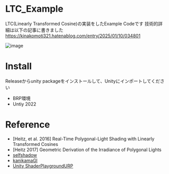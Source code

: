 # LTC_Example
LTC(Linearly Transformed Cosine)の実装をしたExample Codeです
技術的詳細は以下の記事に書きました
https://kinakomoti321.hatenablog.com/entry/2025/01/10/034801

![image](https://github.com/user-attachments/assets/88eef989-8eda-4de6-9495-45350f128ed2)

# Install
Releaseからunity packageをインストールして、Unityにインポートしてください

- BRP環境
- Untiy 2022

# Reference
- [Heitz, et al. 2016] Real-Time Polygonal-Light Shading with Linearly Transformed Cosines
- [Heitz 2017] Geometric Derivation of the Irradiance of Polygonal Lights
- [selfshadow](https://blog.selfshadow.com/publications/s2016-advances/)
- [kanikamaGI](https://github.com/shivaduke28/kanikama)
- [Unity ShaderPlaygroundURP](https://github.com/gam0022/ShaderPlaygroundURP)
